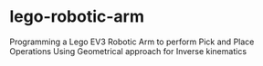 # lego-robotic-arm
Programming a Lego EV3 Robotic Arm to perform Pick and Place Operations 
Using Geometrical approach for Inverse kinematics 
